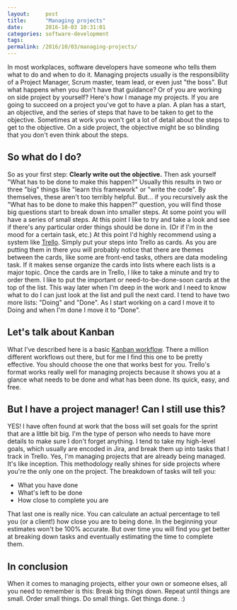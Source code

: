 ```yaml
---
layout:     post
title:      "Managing projects"
date:       2016-10-03 10:31:01
categories: software-development
tags:  
permalink: /2016/10/03/managing-projects/
---
```

In most workplaces, software developers have someone who tells them what to do and when to do it. Managing projects usually is the responsibility of a Project Manager, Scrum master, team lead, or even just "the boss". But what happens when you don't have that guidance? Or of you are working on side project by yourself? Here's how I manage my projects. If you are going to succeed on a project you've got to have a plan. A plan has a start, an objective, and the series of steps that have to be taken to get to the objective. Sometimes at work you won't get a lot of detail about the steps to get to the objective. On a side project, the objective might be so blinding that you don't even think about the steps. 

## So what do I do?

So as your first step: **Clearly write out the objective.** Then ask yourself "What has to be done to make this happen?" Usually this results in two or three "big" things like "learn this framework" or "write the code". By themselves, these aren't too terribly helpful. But... if you recursively ask the "What has to be done to make this happen?" question, you will find those big questions start to break down into smaller steps. At some point you will have a series of small steps. At this point I like to try and take a look and see if there's any particular order things should be done in. (Or if I'm in the mood for a certain task, etc.) At this point I'd highly recommend using a system like [Trello](https://trello.com/nloadholtes/recommend). Simply put your steps into Trello as cards. As you are putting them in there you will probably notice that there are themes between the cards, like some are front-end tasks, others are data modeling task. If it makes sense organize the cards into lists where each lists is a major topic. Once the cards are in Trello, I like to take a minute and try to order them. I like to put the important or need-to-be-done-soon cards at the top of the list. This way later when I'm deep in the work and I need to know what to do I can just look at the list and pull the next card. I tend to have two more lists: "Doing" and "Done". As I start working on a card I move it to Doing and when I'm done I move it to "Done". 

## Let's talk about Kanban

What I've described here is a basic [Kanban workflow](https://kanbanflow.com/). There a million different workflows out there, but for me I find this one to be pretty effective. You should choose the one that works best for you. Trello's format works really well for managing projects because it shows you at a glance what needs to be done and what has been done. Its quick, easy, and free. 

## But I have a project manager! Can I still use this?

YES! I have often found at work that the boss will set goals for the sprint that are a little bit big. I'm the type of person who needs to have more details to make sure I don't forget anything. I tend to take my high-level goals, which usually are encoded in Jira, and break them up into tasks that I track in Trello. Yes, I'm managing projects that are already being managed. It's like inception. This methodology really shines for side projects where you're the only one on the project. The breakdown of tasks will tell you: 

  * What you have done
  * What's left to be done
  * How close to complete you are

That last one is really nice. You can calculate an actual percentage to tell you (or a client!) how close you are to being done. In the beginning your estimates won't be 100% accurate. But over time you will find you get better at breaking down tasks and eventually estimating the time to complete them. 

## In conclusion

When it comes to managing projects, either your own or someone elses, all you need to remember is this: Break big things down. Repeat until things are small. Order small things. Do small things. Get things done. :)  
